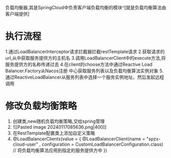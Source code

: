 负载均衡器,其是SpringCloud中负责客户端负载均衡的模块^[就是负载均衡算法由客户端提供]
# 执行流程
1.通过LoadBalancerInterceptor请求拦截器拦截restTemplate请求
2.获取请求的url,从中获取服务提供方的主机名
3.调用LoadBalancerClient中的execute方法,将服务提供方的名称传递过去
4.在client的choose方法中通过Reactive Load Balancer.Factory从Nacos注册 中心获取服务列表以及负载均衡算法实例对象
5.通过ReactiveLoadBalancer从服务列表中选择一个服务实例地址，然后发起远程调用
# 修改负载均衡策略
1. 创建类,new随机负载均衡策略,交给spring管理
2. ![[Pasted image 20240117085636.png|400]]
3. 在RestTemplate配置类上添加自定义策略
4. @LoadBalancerClients(value = {
        @LoadBalancerClient(name = "spzx-cloud-user" , configuration = CustomLoadBalancerConfiguration.class)      // 将负载均衡算法应用到指定的服务提供方中
})

